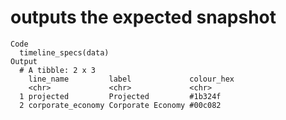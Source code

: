 # outputs the expected snapshot

    Code
      timeline_specs(data)
    Output
      # A tibble: 2 x 3
        line_name         label             colour_hex
        <chr>             <chr>             <chr>     
      1 projected         Projected         #1b324f   
      2 corporate_economy Corporate Economy #00c082   

